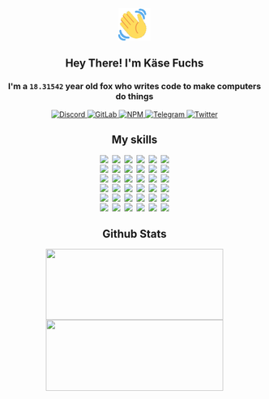 <div><p align=center><img src=./resources/images/wave.gif width=64px height=64px></p><h2 align=center>Hey There! I'm Käse Fuchs</h2><h3 align=center>I'm a <code>18.31542</code> year old fox who writes code to make computers do things</h3><p align=center><a href=https://discord.com/users/507526681125322772><img alt=Discord src="https://img.shields.io/badge/Discord-5865F2?logo=discord&logoColor=white&style=flat-square#1a66401bc46b800dd90b1399696cc346"> </a><a href=https://gitlab.com/kasefuchs><img alt=GitLab src="https://img.shields.io/badge/GitLab-330F63?logo=gitlab&logoColor=white&style=flat-square#1a66401bc46b800dd90b1399696cc346"> </a><a href=https://npmjs.com/~kasefuchs><img alt=NPM src="https://img.shields.io/badge/NPM-CB3837?logo=npm&logoColor=white&style=flat-square#1a66401bc46b800dd90b1399696cc346"> </a><a href=https://t.me/kasefuchs><img alt=Telegram src="https://img.shields.io/badge/Telegram-2CA5E0?logo=telegram&logoColor=white&style=flat-square#1a66401bc46b800dd90b1399696cc346"> </a><a href=https://twitter.com/kasefuchs><img alt=Twitter src="https://img.shields.io/badge/Twitter-1DA1F2?logo=twitter&logoColor=white&style=flat-square#1a66401bc46b800dd90b1399696cc346"></a></p><h2 align=center>My skills</h2><p align=center><a href=https://aws.amazon.com/ ><picture><source srcset="https://skillicons.dev/icons?i=aws&theme=dark#1a66401bc46b800dd90b1399696cc346" media="(prefers-color-scheme: dark)"><source srcset="https://skillicons.dev/icons?i=aws&theme=light#1a66401bc46b800dd90b1399696cc346" media="(prefers-color-scheme: light), (prefers-color-scheme: no-preference)"><img src="https://skillicons.dev/icons?i=aws&theme=light#1a66401bc46b800dd90b1399696cc346"></picture></a>&nbsp;&nbsp;<a href=https://en.wikipedia.org/wiki/Bash_(Unix_shell)><picture><source srcset="https://skillicons.dev/icons?i=bash&theme=dark#1a66401bc46b800dd90b1399696cc346" media="(prefers-color-scheme: dark)"><source srcset="https://skillicons.dev/icons?i=bash&theme=light#1a66401bc46b800dd90b1399696cc346" media="(prefers-color-scheme: light), (prefers-color-scheme: no-preference)"><img src="https://skillicons.dev/icons?i=bash&theme=light#1a66401bc46b800dd90b1399696cc346"></picture></a>&nbsp;&nbsp;<a href=https://discord.com/developers/docs><picture><source srcset="https://skillicons.dev/icons?i=bots&theme=dark#1a66401bc46b800dd90b1399696cc346" media="(prefers-color-scheme: dark)"><source srcset="https://skillicons.dev/icons?i=bots&theme=light#1a66401bc46b800dd90b1399696cc346" media="(prefers-color-scheme: light), (prefers-color-scheme: no-preference)"><img src="https://skillicons.dev/icons?i=bots&theme=light#1a66401bc46b800dd90b1399696cc346"></picture></a>&nbsp;&nbsp;<a href=https://www.cloudflare.com/ ><picture><source srcset="https://skillicons.dev/icons?i=cloudflare&theme=dark#1a66401bc46b800dd90b1399696cc346" media="(prefers-color-scheme: dark)"><source srcset="https://skillicons.dev/icons?i=cloudflare&theme=light#1a66401bc46b800dd90b1399696cc346" media="(prefers-color-scheme: light), (prefers-color-scheme: no-preference)"><img src="https://skillicons.dev/icons?i=cloudflare&theme=light#1a66401bc46b800dd90b1399696cc346"></picture></a>&nbsp;&nbsp;<a href=https://en.wikipedia.org/wiki/CSS><picture><source srcset="https://skillicons.dev/icons?i=css&theme=dark#1a66401bc46b800dd90b1399696cc346" media="(prefers-color-scheme: dark)"><source srcset="https://skillicons.dev/icons?i=css&theme=light#1a66401bc46b800dd90b1399696cc346" media="(prefers-color-scheme: light), (prefers-color-scheme: no-preference)"><img src="https://skillicons.dev/icons?i=css&theme=light#1a66401bc46b800dd90b1399696cc346"></picture></a>&nbsp;&nbsp;<a href=https://www.docker.com/ ><picture><source srcset="https://skillicons.dev/icons?i=docker&theme=dark#1a66401bc46b800dd90b1399696cc346" media="(prefers-color-scheme: dark)"><source srcset="https://skillicons.dev/icons?i=docker&theme=light#1a66401bc46b800dd90b1399696cc346" media="(prefers-color-scheme: light), (prefers-color-scheme: no-preference)"><img src="https://skillicons.dev/icons?i=docker&theme=light#1a66401bc46b800dd90b1399696cc346"></picture></a><br><a href=https://www.electronjs.org/ ><picture><source srcset="https://skillicons.dev/icons?i=electron&theme=dark#1a66401bc46b800dd90b1399696cc346" media="(prefers-color-scheme: dark)"><source srcset="https://skillicons.dev/icons?i=electron&theme=light#1a66401bc46b800dd90b1399696cc346" media="(prefers-color-scheme: light), (prefers-color-scheme: no-preference)"><img src="https://skillicons.dev/icons?i=electron&theme=light#1a66401bc46b800dd90b1399696cc346"></picture></a>&nbsp;&nbsp;<a href=https://expressjs.com/ ><picture><source srcset="https://skillicons.dev/icons?i=express&theme=dark#1a66401bc46b800dd90b1399696cc346" media="(prefers-color-scheme: dark)"><source srcset="https://skillicons.dev/icons?i=express&theme=light#1a66401bc46b800dd90b1399696cc346" media="(prefers-color-scheme: light), (prefers-color-scheme: no-preference)"><img src="https://skillicons.dev/icons?i=express&theme=light#1a66401bc46b800dd90b1399696cc346"></picture></a>&nbsp;&nbsp;<a href=https://www.figma.com/ ><picture><source srcset="https://skillicons.dev/icons?i=figma&theme=dark#1a66401bc46b800dd90b1399696cc346" media="(prefers-color-scheme: dark)"><source srcset="https://skillicons.dev/icons?i=figma&theme=light#1a66401bc46b800dd90b1399696cc346" media="(prefers-color-scheme: light), (prefers-color-scheme: no-preference)"><img src="https://skillicons.dev/icons?i=figma&theme=light#1a66401bc46b800dd90b1399696cc346"></picture></a>&nbsp;&nbsp;<a href=https://firebase.google.com/ ><picture><source srcset="https://skillicons.dev/icons?i=firebase&theme=dark#1a66401bc46b800dd90b1399696cc346" media="(prefers-color-scheme: dark)"><source srcset="https://skillicons.dev/icons?i=firebase&theme=light#1a66401bc46b800dd90b1399696cc346" media="(prefers-color-scheme: light), (prefers-color-scheme: no-preference)"><img src="https://skillicons.dev/icons?i=firebase&theme=light#1a66401bc46b800dd90b1399696cc346"></picture></a>&nbsp;&nbsp;<a href=https://flask.palletsprojects.com/ ><picture><source srcset="https://skillicons.dev/icons?i=flask&theme=dark#1a66401bc46b800dd90b1399696cc346" media="(prefers-color-scheme: dark)"><source srcset="https://skillicons.dev/icons?i=flask&theme=light#1a66401bc46b800dd90b1399696cc346" media="(prefers-color-scheme: light), (prefers-color-scheme: no-preference)"><img src="https://skillicons.dev/icons?i=flask&theme=light#1a66401bc46b800dd90b1399696cc346"></picture></a>&nbsp;&nbsp;<a href=https://cloud.google.com/ ><picture><source srcset="https://skillicons.dev/icons?i=gcp&theme=dark#1a66401bc46b800dd90b1399696cc346" media="(prefers-color-scheme: dark)"><source srcset="https://skillicons.dev/icons?i=gcp&theme=light#1a66401bc46b800dd90b1399696cc346" media="(prefers-color-scheme: light), (prefers-color-scheme: no-preference)"><img src="https://skillicons.dev/icons?i=gcp&theme=light#1a66401bc46b800dd90b1399696cc346"></picture></a><br><a href=https://git-scm.com/ ><picture><source srcset="https://skillicons.dev/icons?i=git&theme=dark#1a66401bc46b800dd90b1399696cc346" media="(prefers-color-scheme: dark)"><source srcset="https://skillicons.dev/icons?i=git&theme=light#1a66401bc46b800dd90b1399696cc346" media="(prefers-color-scheme: light), (prefers-color-scheme: no-preference)"><img src="https://skillicons.dev/icons?i=git&theme=light#1a66401bc46b800dd90b1399696cc346"></picture></a>&nbsp;&nbsp;<a href=https://github.com/ ><picture><source srcset="https://skillicons.dev/icons?i=github&theme=dark#1a66401bc46b800dd90b1399696cc346" media="(prefers-color-scheme: dark)"><source srcset="https://skillicons.dev/icons?i=github&theme=light#1a66401bc46b800dd90b1399696cc346" media="(prefers-color-scheme: light), (prefers-color-scheme: no-preference)"><img src="https://skillicons.dev/icons?i=github&theme=light#1a66401bc46b800dd90b1399696cc346"></picture></a>&nbsp;&nbsp;<a href=https://gitlab.com/ ><picture><source srcset="https://skillicons.dev/icons?i=gitlab&theme=dark#1a66401bc46b800dd90b1399696cc346" media="(prefers-color-scheme: dark)"><source srcset="https://skillicons.dev/icons?i=gitlab&theme=light#1a66401bc46b800dd90b1399696cc346" media="(prefers-color-scheme: light), (prefers-color-scheme: no-preference)"><img src="https://skillicons.dev/icons?i=gitlab&theme=light#1a66401bc46b800dd90b1399696cc346"></picture></a>&nbsp;&nbsp;<a href=https://www.heroku.com/ ><picture><source srcset="https://skillicons.dev/icons?i=heroku&theme=dark#1a66401bc46b800dd90b1399696cc346" media="(prefers-color-scheme: dark)"><source srcset="https://skillicons.dev/icons?i=heroku&theme=light#1a66401bc46b800dd90b1399696cc346" media="(prefers-color-scheme: light), (prefers-color-scheme: no-preference)"><img src="https://skillicons.dev/icons?i=heroku&theme=light#1a66401bc46b800dd90b1399696cc346"></picture></a>&nbsp;&nbsp;<a href=https://en.wikipedia.org/wiki/HTML><picture><source srcset="https://skillicons.dev/icons?i=html&theme=dark#1a66401bc46b800dd90b1399696cc346" media="(prefers-color-scheme: dark)"><source srcset="https://skillicons.dev/icons?i=html&theme=light#1a66401bc46b800dd90b1399696cc346" media="(prefers-color-scheme: light), (prefers-color-scheme: no-preference)"><img src="https://skillicons.dev/icons?i=html&theme=light#1a66401bc46b800dd90b1399696cc346"></picture></a>&nbsp;&nbsp;<a href=https://en.wikipedia.org/wiki/JavaScript><picture><source srcset="https://skillicons.dev/icons?i=js&theme=dark#1a66401bc46b800dd90b1399696cc346" media="(prefers-color-scheme: dark)"><source srcset="https://skillicons.dev/icons?i=js&theme=light#1a66401bc46b800dd90b1399696cc346" media="(prefers-color-scheme: light), (prefers-color-scheme: no-preference)"><img src="https://skillicons.dev/icons?i=js&theme=light#1a66401bc46b800dd90b1399696cc346"></picture></a><br><a href=https://en.wikipedia.org/wiki/Linux><picture><source srcset="https://skillicons.dev/icons?i=linux&theme=dark#1a66401bc46b800dd90b1399696cc346" media="(prefers-color-scheme: dark)"><source srcset="https://skillicons.dev/icons?i=linux&theme=light#1a66401bc46b800dd90b1399696cc346" media="(prefers-color-scheme: light), (prefers-color-scheme: no-preference)"><img src="https://skillicons.dev/icons?i=linux&theme=light#1a66401bc46b800dd90b1399696cc346"></picture></a>&nbsp;&nbsp;<a href=https://mui.com/ ><picture><source srcset="https://skillicons.dev/icons?i=materialui&theme=dark#1a66401bc46b800dd90b1399696cc346" media="(prefers-color-scheme: dark)"><source srcset="https://skillicons.dev/icons?i=materialui&theme=light#1a66401bc46b800dd90b1399696cc346" media="(prefers-color-scheme: light), (prefers-color-scheme: no-preference)"><img src="https://skillicons.dev/icons?i=materialui&theme=light#1a66401bc46b800dd90b1399696cc346"></picture></a>&nbsp;&nbsp;<a href=https://en.wikipedia.org/wiki/Markdown><picture><source srcset="https://skillicons.dev/icons?i=md&theme=dark#1a66401bc46b800dd90b1399696cc346" media="(prefers-color-scheme: dark)"><source srcset="https://skillicons.dev/icons?i=md&theme=light#1a66401bc46b800dd90b1399696cc346" media="(prefers-color-scheme: light), (prefers-color-scheme: no-preference)"><img src="https://skillicons.dev/icons?i=md&theme=light#1a66401bc46b800dd90b1399696cc346"></picture></a>&nbsp;&nbsp;<a href=https://www.mongodb.com/ ><picture><source srcset="https://skillicons.dev/icons?i=mongodb&theme=dark#1a66401bc46b800dd90b1399696cc346" media="(prefers-color-scheme: dark)"><source srcset="https://skillicons.dev/icons?i=mongodb&theme=light#1a66401bc46b800dd90b1399696cc346" media="(prefers-color-scheme: light), (prefers-color-scheme: no-preference)"><img src="https://skillicons.dev/icons?i=mongodb&theme=light#1a66401bc46b800dd90b1399696cc346"></picture></a>&nbsp;&nbsp;<a href=https://www.mysql.com/ ><picture><source srcset="https://skillicons.dev/icons?i=mysql&theme=dark#1a66401bc46b800dd90b1399696cc346" media="(prefers-color-scheme: dark)"><source srcset="https://skillicons.dev/icons?i=mysql&theme=light#1a66401bc46b800dd90b1399696cc346" media="(prefers-color-scheme: light), (prefers-color-scheme: no-preference)"><img src="https://skillicons.dev/icons?i=mysql&theme=light#1a66401bc46b800dd90b1399696cc346"></picture></a>&nbsp;&nbsp;<a href=https://nextjs.org/ ><picture><source srcset="https://skillicons.dev/icons?i=nextjs&theme=dark#1a66401bc46b800dd90b1399696cc346" media="(prefers-color-scheme: dark)"><source srcset="https://skillicons.dev/icons?i=nextjs&theme=light#1a66401bc46b800dd90b1399696cc346" media="(prefers-color-scheme: light), (prefers-color-scheme: no-preference)"><img src="https://skillicons.dev/icons?i=nextjs&theme=light#1a66401bc46b800dd90b1399696cc346"></picture></a><br><a href=https://nodejs.org/en/ ><picture><source srcset="https://skillicons.dev/icons?i=nodejs&theme=dark#1a66401bc46b800dd90b1399696cc346" media="(prefers-color-scheme: dark)"><source srcset="https://skillicons.dev/icons?i=nodejs&theme=light#1a66401bc46b800dd90b1399696cc346" media="(prefers-color-scheme: light), (prefers-color-scheme: no-preference)"><img src="https://skillicons.dev/icons?i=nodejs&theme=light#1a66401bc46b800dd90b1399696cc346"></picture></a>&nbsp;&nbsp;<a href=https://www.postgresql.org/ ><picture><source srcset="https://skillicons.dev/icons?i=postgres&theme=dark#1a66401bc46b800dd90b1399696cc346" media="(prefers-color-scheme: dark)"><source srcset="https://skillicons.dev/icons?i=postgres&theme=light#1a66401bc46b800dd90b1399696cc346" media="(prefers-color-scheme: light), (prefers-color-scheme: no-preference)"><img src="https://skillicons.dev/icons?i=postgres&theme=light#1a66401bc46b800dd90b1399696cc346"></picture></a>&nbsp;&nbsp;<a href=https://learn.microsoft.com/en-us/powershell/ ><picture><source srcset="https://skillicons.dev/icons?i=powershell&theme=dark#1a66401bc46b800dd90b1399696cc346" media="(prefers-color-scheme: dark)"><source srcset="https://skillicons.dev/icons?i=powershell&theme=light#1a66401bc46b800dd90b1399696cc346" media="(prefers-color-scheme: light), (prefers-color-scheme: no-preference)"><img src="https://skillicons.dev/icons?i=powershell&theme=light#1a66401bc46b800dd90b1399696cc346"></picture></a>&nbsp;&nbsp;<a href=https://www.python.org/ ><picture><source srcset="https://skillicons.dev/icons?i=py&theme=dark#1a66401bc46b800dd90b1399696cc346" media="(prefers-color-scheme: dark)"><source srcset="https://skillicons.dev/icons?i=py&theme=light#1a66401bc46b800dd90b1399696cc346" media="(prefers-color-scheme: light), (prefers-color-scheme: no-preference)"><img src="https://skillicons.dev/icons?i=py&theme=light#1a66401bc46b800dd90b1399696cc346"></picture></a>&nbsp;&nbsp;<a href=https://www.raspberrypi.org/ ><picture><source srcset="https://skillicons.dev/icons?i=raspberrypi&theme=dark#1a66401bc46b800dd90b1399696cc346" media="(prefers-color-scheme: dark)"><source srcset="https://skillicons.dev/icons?i=raspberrypi&theme=light#1a66401bc46b800dd90b1399696cc346" media="(prefers-color-scheme: light), (prefers-color-scheme: no-preference)"><img src="https://skillicons.dev/icons?i=raspberrypi&theme=light#1a66401bc46b800dd90b1399696cc346"></picture></a>&nbsp;&nbsp;<a href=https://reactjs.org/ ><picture><source srcset="https://skillicons.dev/icons?i=react&theme=dark#1a66401bc46b800dd90b1399696cc346" media="(prefers-color-scheme: dark)"><source srcset="https://skillicons.dev/icons?i=react&theme=light#1a66401bc46b800dd90b1399696cc346" media="(prefers-color-scheme: light), (prefers-color-scheme: no-preference)"><img src="https://skillicons.dev/icons?i=react&theme=light#1a66401bc46b800dd90b1399696cc346"></picture></a><br><a href=https://redux.js.org/ ><picture><source srcset="https://skillicons.dev/icons?i=redux&theme=dark#1a66401bc46b800dd90b1399696cc346" media="(prefers-color-scheme: dark)"><source srcset="https://skillicons.dev/icons?i=redux&theme=light#1a66401bc46b800dd90b1399696cc346" media="(prefers-color-scheme: light), (prefers-color-scheme: no-preference)"><img src="https://skillicons.dev/icons?i=redux&theme=light#1a66401bc46b800dd90b1399696cc346"></picture></a>&nbsp;&nbsp;<a href=https://en.wikipedia.org/wiki/Regular_expression><picture><source srcset="https://skillicons.dev/icons?i=regex&theme=dark#1a66401bc46b800dd90b1399696cc346" media="(prefers-color-scheme: dark)"><source srcset="https://skillicons.dev/icons?i=regex&theme=light#1a66401bc46b800dd90b1399696cc346" media="(prefers-color-scheme: light), (prefers-color-scheme: no-preference)"><img src="https://skillicons.dev/icons?i=regex&theme=light#1a66401bc46b800dd90b1399696cc346"></picture></a>&nbsp;&nbsp;<a href=https://en.wikipedia.org/wiki/Sass_(stylesheet_language)><picture><source srcset="https://skillicons.dev/icons?i=sass&theme=dark#1a66401bc46b800dd90b1399696cc346" media="(prefers-color-scheme: dark)"><source srcset="https://skillicons.dev/icons?i=sass&theme=light#1a66401bc46b800dd90b1399696cc346" media="(prefers-color-scheme: light), (prefers-color-scheme: no-preference)"><img src="https://skillicons.dev/icons?i=sass&theme=light#1a66401bc46b800dd90b1399696cc346"></picture></a>&nbsp;&nbsp;<a href=https://www.typescriptlang.org/ ><picture><source srcset="https://skillicons.dev/icons?i=ts&theme=dark#1a66401bc46b800dd90b1399696cc346" media="(prefers-color-scheme: dark)"><source srcset="https://skillicons.dev/icons?i=ts&theme=light#1a66401bc46b800dd90b1399696cc346" media="(prefers-color-scheme: light), (prefers-color-scheme: no-preference)"><img src="https://skillicons.dev/icons?i=ts&theme=light#1a66401bc46b800dd90b1399696cc346"></picture></a>&nbsp;&nbsp;<a href=https://unity.com/ ><picture><source srcset="https://skillicons.dev/icons?i=unity&theme=dark#1a66401bc46b800dd90b1399696cc346" media="(prefers-color-scheme: dark)"><source srcset="https://skillicons.dev/icons?i=unity&theme=light#1a66401bc46b800dd90b1399696cc346" media="(prefers-color-scheme: light), (prefers-color-scheme: no-preference)"><img src="https://skillicons.dev/icons?i=unity&theme=light#1a66401bc46b800dd90b1399696cc346"></picture></a>&nbsp;&nbsp;<a href=https://workers.cloudflare.com/ ><picture><source srcset="https://skillicons.dev/icons?i=workers&theme=dark#1a66401bc46b800dd90b1399696cc346" media="(prefers-color-scheme: dark)"><source srcset="https://skillicons.dev/icons?i=workers&theme=light#1a66401bc46b800dd90b1399696cc346" media="(prefers-color-scheme: light), (prefers-color-scheme: no-preference)"><img src="https://skillicons.dev/icons?i=workers&theme=light#1a66401bc46b800dd90b1399696cc346"></picture></a><br></p><h2 align=center>Github Stats</h2><p align=center><picture><source srcset="https://github-readme-stats-kasefuchs.vercel.app/api/?count_private=true&hide_border=true&hide_rank=true&line_height=20&hide_title=true&username=Kasefuchs&theme=dark#1a66401bc46b800dd90b1399696cc346" media="(prefers-color-scheme: dark)"><source srcset="https://github-readme-stats-kasefuchs.vercel.app/api/?count_private=true&hide_border=true&hide_rank=true&line_height=20&hide_title=true&username=Kasefuchs&theme=light#1a66401bc46b800dd90b1399696cc346" media="(prefers-color-scheme: light), (prefers-color-scheme: no-preference)"><img align=middle width=350 height=140 src="https://github-readme-stats-kasefuchs.vercel.app/api/?count_private=true&hide_border=true&hide_rank=true&line_height=20&hide_title=true&username=Kasefuchs&theme=light#1a66401bc46b800dd90b1399696cc346"></picture><picture><source srcset="https://github-readme-stats-kasefuchs.vercel.app/api/top-langs/?count_private=true&hide_border=true&layout=compact&username=Kasefuchs&theme=dark#1a66401bc46b800dd90b1399696cc346" media="(prefers-color-scheme: dark)"><source srcset="https://github-readme-stats-kasefuchs.vercel.app/api/top-langs/?count_private=true&hide_border=true&layout=compact&username=Kasefuchs&theme=light#1a66401bc46b800dd90b1399696cc346" media="(prefers-color-scheme: light), (prefers-color-scheme: no-preference)"><img align=middle width=350 height=140 src="https://github-readme-stats-kasefuchs.vercel.app/api/top-langs/?count_private=true&hide_border=true&layout=compact&username=Kasefuchs&theme=light#1a66401bc46b800dd90b1399696cc346"></picture></p><img src="https://hit.yhype.me/github/profile?user_id=64592097#1a66401bc46b800dd90b1399696cc346" alt=""></div>